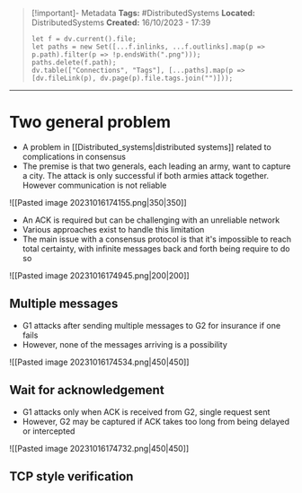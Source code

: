 > [!important]- Metadata
> **Tags:** #DistributedSystems
> **Located:** DistributedSystems
> **Created:** 16/10/2023 - 17:39
> ```dataviewjs
> let f = dv.current().file;
> let paths = new Set([...f.inlinks, ...f.outlinks].map(p => p.path).filter(p => !p.endsWith(".png")));
> paths.delete(f.path);
> dv.table(["Connections", "Tags"], [...paths].map(p => [dv.fileLink(p), dv.page(p).file.tags.join("")]));
> ```

___
# Two general problem
- A problem in [[Distributed_systems|distributed systems]] related to complications in consensus 
- The premise is that two generals, each leading an army, want to capture a city. The attack is only successful if both armies attack together. However communication is not reliable 

![[Pasted image 20231016174155.png|350|350]]

- An ACK is required but can be challenging with an unreliable network 
- Various approaches exist to handle this limitation
- The main issue with a consensus protocol is that it's impossible to reach total certainty, with infinite messages back and forth being require to do so 

![[Pasted image 20231016174945.png|200|200]]
## Multiple messages
- G1 attacks after sending multiple messages to G2 for insurance if one fails
- However, none of the messages arriving is a possibility

![[Pasted image 20231016174534.png|450|450]]

## Wait for acknowledgement
- G1 attacks only when ACK is received from G2, single request sent
- However, G2 may be captured if ACK takes too long from being delayed or intercepted 

![[Pasted image 20231016174732.png|450|450]]

## TCP style verification 
